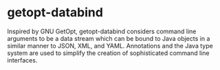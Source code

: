 # getopt-databind
Inspired by GNU GetOpt, getopt-databind considers command line arguments to be a data stream which can be bound to Java objects in a similar manner to JSON, XML, and YAML. Annotations and the Java type system are used to simplify the creation of sophisticated command line interfaces.
